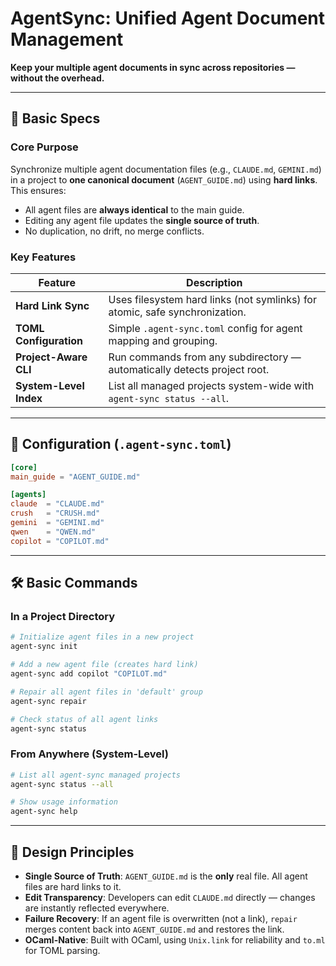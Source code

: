 # AgentSync: Unified Agent Document Management

**Keep your multiple agent documents in sync across repositories — without the overhead.**

---

## 🚀 Basic Specs

### Core Purpose

Synchronize multiple agent documentation files (e.g., `CLAUDE.md`, `GEMINI.md`) in a project to **one canonical document** (`AGENT_GUIDE.md`) using **hard links**. This ensures:

- All agent files are **always identical** to the main guide.
- Editing any agent file updates the **single source of truth**.
- No duplication, no drift, no merge conflicts.

### Key Features

| Feature                | Description                                                                 |
| ---------------------- | --------------------------------------------------------------------------- |
| **Hard Link Sync**     | Uses filesystem hard links (not symlinks) for atomic, safe synchronization. |
| **TOML Configuration** | Simple `.agent-sync.toml` config for agent mapping and grouping.            |
| **Project-Aware CLI**  | Run commands from any subdirectory — automatically detects project root.    |
| **System-Level Index** | List all managed projects system-wide with `agent-sync status --all`.       |

---

## 📂 Configuration (`.agent-sync.toml`)

```toml
[core]
main_guide = "AGENT_GUIDE.md"

[agents]
claude  = "CLAUDE.md"
crush   = "CRUSH.md"
gemini  = "GEMINI.md"
qwen    = "QWEN.md"
copilot = "COPILOT.md"
```

---

## 🛠️ Basic Commands

### In a Project Directory

```bash
# Initialize agent files in a new project
agent-sync init

# Add a new agent file (creates hard link)
agent-sync add copilot "COPILOT.md"

# Repair all agent files in 'default' group
agent-sync repair

# Check status of all agent links
agent-sync status
```

### From Anywhere (System-Level)

```bash
# List all agent-sync managed projects
agent-sync status --all

# Show usage information
agent-sync help
```

---

## 🔧 Design Principles

- **Single Source of Truth**: `AGENT_GUIDE.md` is the **only** real file. All agent files are hard links to it.
- **Edit Transparency**: Developers can edit `CLAUDE.md` directly — changes are instantly reflected everywhere.
- **Failure Recovery**: If an agent file is overwritten (not a link), `repair` merges content back into `AGENT_GUIDE.md` and restores the link.
- **OCaml-Native**: Built with OCaml, using `Unix.link` for reliability and `to.ml` for TOML parsing.
